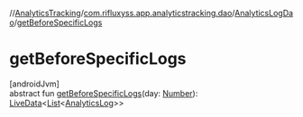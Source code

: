 //[AnalyticsTracking](../../../index.md)/[com.rifluxyss.app.analyticstracking.dao](../index.md)/[AnalyticsLogDao](index.md)/[getBeforeSpecificLogs](get-before-specific-logs.md)

# getBeforeSpecificLogs

[androidJvm]\
abstract fun [getBeforeSpecificLogs](get-before-specific-logs.md)(day: [Number](https://developer.android.com/reference/kotlin/java/lang/Number.html)): [LiveData](https://developer.android.com/reference/kotlin/androidx/lifecycle/LiveData.html)&lt;[List](https://developer.android.com/reference/kotlin/java/util/List.html)&lt;[AnalyticsLog](../../com.rifluxyss.app.analyticstracking.enitity/-analytics-log/index.md)&gt;&gt;

